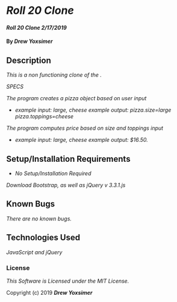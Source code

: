 # _Roll 20 Clone_

#### _Roll 20 Clone 2/17/2019_

#### By _*Drew Yoxsimer*_

## Description

_This is a non functioning clone of the ._

_SPECS_

_The program creates a pizza object based on user input_

* _example input: large, cheese       example output: pizza.size=large pizza.toppings=cheese_

_The program computes price based on size and toppings input_

* _example input: large, cheese       example output: $16.50._


## Setup/Installation Requirements

* _No Setup/Installation Required_

_Download Bootstrap, as well as jQuery v 3.3.1.js_

## Known Bugs

_There are no known bugs._


## Technologies Used

_JavaScript and jQuery_

### License

*This Software is Licensed under the MIT License.*

Copyright (c) 2019 **_Drew Yoxsimer_**
